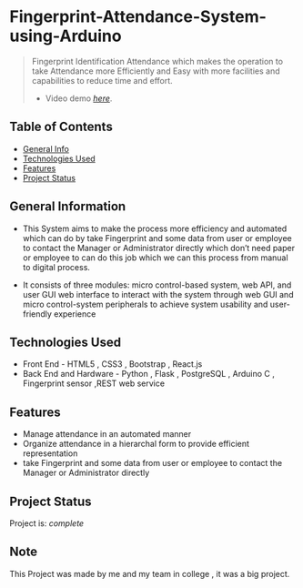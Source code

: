 
# Fingerprint-Attendance-System-using-Arduino
> Fingerprint Identification Attendance which makes the operation to take Attendance more Efficiently and Easy with more facilities and capabilities to   reduce time and effort.
>- Video demo [_here_](https://drive.google.com/file/d/1Wbvw0TtGEdZgbxn5oISodfuctqltmfi1/view?usp=share_link).

## Table of Contents
* [General Info](#general-information)
* [Technologies Used](#technologies-used)
* [Features](#features)
* [Project Status](#project-status)



## General Information
- This System aims to make the process more efficiency and automated which can do by take Fingerprint and some data from user or employee to contact the   Manager or Administrator directly which don’t need paper or employee to can do this job which we can this process from manual to digital process.

- It consists of three modules: micro control-based system, web API, and user GUI web interface to interact with the system through web GUI and micro     control-system peripherals to achieve system usability and user-friendly experience

## Technologies Used
- Front End - HTML5 , CSS3 , Bootstrap , React.js
- Back End and Hardware - Python , Flask , PostgreSQL , Arduino C , Fingerprint sensor ,REST web service
 

## Features
- Manage attendance in an automated manner
- Organize attendance in a hierarchal form to provide efficient representation
- take Fingerprint and some data from user or employee to contact the Manager or Administrator directly


## Project Status
Project is: _complete_ 






## Note
 
 This Project was made by me and my team in college ,
 it was a big project.
